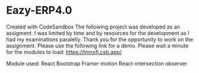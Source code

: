 # Eazy-ERP4.0
Created with CodeSandbox
The following project was developed as an assigment.
I was limited by time and by resources for the development as I had my examinations paralelly.
Thank you for the opportunity to work on the assignment.
Please use the following link for a demo. 
Please wait a minute for the modules to load: https://lmnxfj.csb.app/

Module used:
React
Bootstrap
Framer motion
React-intersection observer
